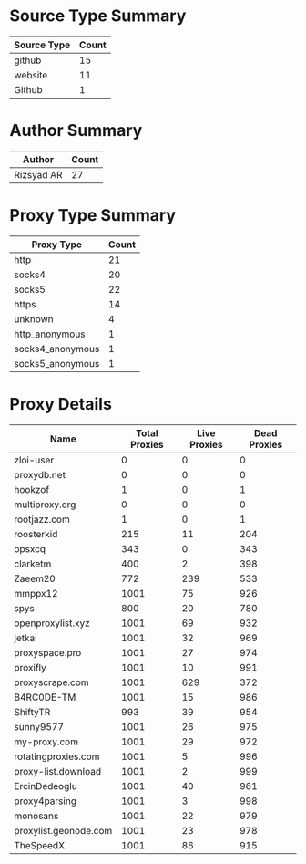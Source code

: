 # Source Type Summary

| Source Type | Count |
|-------------|-------|
| github | 15 |
| website | 11 |
| Github | 1 |


# Author Summary

| Author | Count |
|--------|-------|
| Rizsyad AR | 27 |


# Proxy Type Summary

| Proxy Type | Count |
|------------|-------|
| http | 21 |
| socks4 | 20 |
| socks5 | 22 |
| https | 14 |
| unknown | 4 |
| http_anonymous | 1 |
| socks4_anonymous | 1 |
| socks5_anonymous | 1 |


# Proxy Details

| Name | Total Proxies | Live Proxies | Dead Proxies |
|------|---------------|--------------|---------------|
| zloi-user | 0 | 0 | 0 |
| proxydb.net | 0 | 0 | 0 |
| hookzof | 1 | 0 | 1 |
| multiproxy.org | 0 | 0 | 0 |
| rootjazz.com | 1 | 0 | 1 |
| roosterkid | 215 | 11 | 204 |
| opsxcq | 343 | 0 | 343 |
| clarketm | 400 | 2 | 398 |
| Zaeem20 | 772 | 239 | 533 |
| mmppx12 | 1001 | 75 | 926 |
| spys | 800 | 20 | 780 |
| openproxylist.xyz | 1001 | 69 | 932 |
| jetkai | 1001 | 32 | 969 |
| proxyspace.pro | 1001 | 27 | 974 |
| proxifly | 1001 | 10 | 991 |
| proxyscrape.com | 1001 | 629 | 372 |
| B4RC0DE-TM | 1001 | 15 | 986 |
| ShiftyTR | 993 | 39 | 954 |
| sunny9577 | 1001 | 26 | 975 |
| my-proxy.com | 1001 | 29 | 972 |
| rotatingproxies.com | 1001 | 5 | 996 |
| proxy-list.download | 1001 | 2 | 999 |
| ErcinDedeoglu | 1001 | 40 | 961 |
| proxy4parsing | 1001 | 3 | 998 |
| monosans | 1001 | 22 | 979 |
| proxylist.geonode.com | 1001 | 23 | 978 |
| TheSpeedX | 1001 | 86 | 915 |
